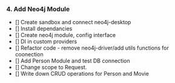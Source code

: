 ### 4. Add Neo4j Module

- [] Create sandbox and connect neo4j-desktop
- [] Install dependancies
- [] Create neo4j module, config interface
- [] DI in custom providers
- [] Refactor code - remove neo4j-driver/add utils functions for coonection
- [] Add Person Module and test DB connection
- [] Change scope to Request.
- [] Write down CRUD operations for Person and Movie
